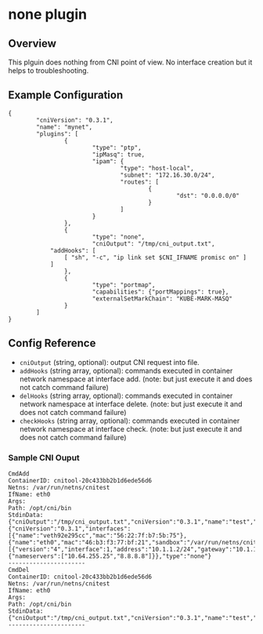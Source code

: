 # none plugin

## Overview

This plguin does nothing from CNI point of view. No interface creation but it helps to troubleshooting.

## Example Configuration

```
{
        "cniVersion": "0.3.1",
        "name": "mynet",
        "plugins": [
                {
                        "type": "ptp",
                        "ipMasq": true,
                        "ipam": {
                                "type": "host-local",
                                "subnet": "172.16.30.0/24",
                                "routes": [
                                        {
                                                "dst": "0.0.0.0/0"
                                        }
                                ]
                        }
                },
                {
                        "type": "none",
                        "cniOutput": "/tmp/cni_output.txt",
			"addHooks": [
				[ "sh", "-c", "ip link set $CNI_IFNAME promisc on" ]
			]
                },
                {
                        "type": "portmap",
                        "capabilities": {"portMappings": true},
                        "externalSetMarkChain": "KUBE-MARK-MASQ"
                }
        ]
}
```

## Config Reference

* `cniOutput` (string, optional): output CNI request into file.
* `addHooks` (string array, optional): commands executed in container network namespace at interface add.
   (note: but just execute it and does not catch command failure)
* `delHooks` (string array, optional): commands executed in container network namespace at interface delete.
   (note: but just execute it and does not catch command failure)
* `checkHooks` (string array, optional): commands executed in container network namespace at interface check.
   (note: but just execute it and does not catch command failure)

### Sample CNI Ouput

```
CmdAdd
ContainerID: cnitool-20c433bb2b1d6ede56d6
Netns: /var/run/netns/cnitest
IfName: eth0
Args: 
Path: /opt/cni/bin
StdinData: {"cniOutput":"/tmp/cni_output.txt","cniVersion":"0.3.1","name":"test","prevResult":{"cniVersion":"0.3.1","interfaces":[{"name":"veth92e295cc","mac":"56:22:7f:b7:5b:75"},{"name":"eth0","mac":"46:b3:f3:77:bf:21","sandbox":"/var/run/netns/cnitest"}],"ips":[{"version":"4","interface":1,"address":"10.1.1.2/24","gateway":"10.1.1.1"}],"dns":{"nameservers":["10.64.255.25","8.8.8.8"]}},"type":"none"}
----------------------
CmdDel
ContainerID: cnitool-20c433bb2b1d6ede56d6
Netns: /var/run/netns/cnitest
IfName: eth0
Args: 
Path: /opt/cni/bin
StdinData: {"cniOutput":"/tmp/cni_output.txt","cniVersion":"0.3.1","name":"test","type":"none"}
----------------------
```
